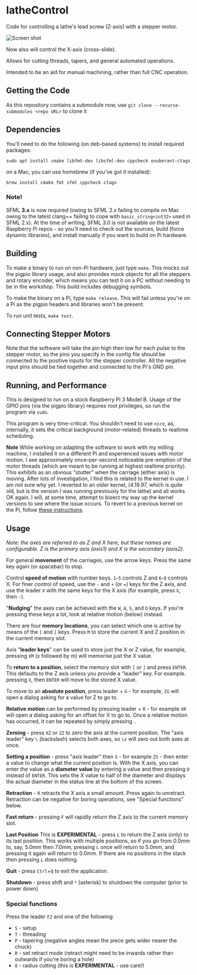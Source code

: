 # latheControl
Code for controlling a lathe's lead screw (Z-axis) with a stepper motor.

![Screen shot](https://www.martyndavis.com/wp-content/uploads/2020/10/lc.png "")

Now also will control the X-axis (cross-slide).

Allows for cutting threads, tapers, and general automated operations.

Intended to be an aid for manual machining, rather than full CNC operation.

## Getting the Code

As this repository contains a submodule now, use `git clone --recurse-submodules <repo URL>` to clone it

## Dependencies

You'll need to do the following (on deb-based systems) to install required packages:

    sudo apt install cmake libfmt-dev libsfml-dev cppcheck exuberant-ctags

on a Mac, you can use homebrew (if you've got it installed):

    brew install cmake fmt sfml cppcheck ctags

### Note!
SFML **3.x** is now required (owing to SFML 2.x failing to compile on Mac owing to the latest clang++ failing to cope with `basic_string<int32>` used in SFML 2.x). At the time of writing, SFML 3.0 is not available on the latest Raspberry Pi repos - so you'll need to check out the sources, build (force dynamic libraries), and install manually if you want to build on Pi hardware.

## Building

To make a binary to run on non-Pi hardware, just type `make`. This mocks out the pigpio library usage, and also provides mock objects for all the steppers and rotary encoder, which means you can test it on a PC without needing to be in the workshop. This build includes debugging symbols.

To make the binary on a Pi, type `make release`. This will fail unless you're on a Pi as the pigpio headers and libraries won't be present.

To run unit tests, `make test`.

## Connecting Stepper Motors
Note that the software will take the pin high then low for each pulse to the stepper motor, so the pins you specify in the config file should be connected to the positive inputs for the stepper controller. All the negative input pins should be tied together and connected to the Pi's GND pin.

## Running, and Performance
This is designed to run on a stock Raspberry Pi 3 Model B. Usage of the GPIO pins (via the pigpio library) requires root privileges, so run the program via `sudo`.

This program is very time-critical. You shouldn't need to use `nice`, as, internally, it sets the critical background (motor-related) threads to realtime scheduling.

**Note** While working on adapting the software to work with my milling machine, I installed it on a different Pi and experienced issues with motor motion. I see approximately once-per-second noticeable pre-emption of the motor threads (which are meant to be running at highest realtime priority). This exhibits as an obvious "stutter" when the carriage (either axis) is moving. After lots of investigation, I find this is related to the kernel in use. I am not sure why yet. I reverted to an older kernel, (4.19.97, which is quite old, but is the version I was running previously for the lathe) and all works OK again. I will, at some time, attempt to bisect my way up the kernel versions to see where the issue occurs. To revert to a previous kernel on the Pi, follow [these instructions](https://isahatipoglu.com/2015/09/29/how-to-upgrade-or-downgrade-raspberrypis-kernel-servoblaster-problem-raspberry-pi2/).

## Usage
*Note: the axes are referred to as Z and X here, but these names are configurable. Z is the primary axis (axis1) and X is the secondary (axis2).*

For general **movement** of the carriages, use the arrow keys. Press the same key again (or spacebar) to stop.

Control **speed of motion** with number keys. `1`-`5` controls Z and `6`-`0` controls X. For finer control of speed, use the `-` and `+` (or `=`) keys for the Z axis, and use the leader `X` with the same keys for the X axis (for example, press `X`, then `-`).

"**Nudging**" the axes can be achieved with the `W`, `A`, `S`, and `D` keys. If you're pressing these keys a lot, look at relative motion (below) instead.

There are four **memory locations**, you can select which one is active by means of the `[` and `]` keys. Press `M` to store the current X and Z position in the current memory slot.

Axis "**leader keys**" can be used to store just the X or Z value, for example, pressing `XM` (x followed by m) will memorise just the X value.

To **return to a position**, select the memory slot with `[` or `]` and press `ENTER`. This defaults to the Z axis unless you provide a "leader" key. For example. pressing `X`, then `ENTER` will move to the stored X value.

To move to an **absolute position**, press leader + `G` - for example, `ZG` will open a dialog asking for a value for Z to go to.

**Relative motion** can be performed by pressing leader + `R` - for example `XR` will open a dialog asking for an offset for X to go to. Once a relative motion has occurred, it can be repeated by simply pressing `.`

**Zeroing** - press `XZ` or `ZZ` to zero the axis at the current position. The "axis leader" key `\` (backslash) selects both axes, so `\z` will zero out both axes at once.

**Setting a position** - press "axis leader" then `S` - for example `ZS` - then enter a value to change what the current position is. With the X axis, you can enter the value as a **diameter value** by entering a value and then pressing `D` instead of `ENTER`. This sets the X value to half of the diameter and displays the actual diameter in the status line at the bottom of the screen.

**Retraction** - `R` retracts the X axis a small amount. Press again to unretract. Retraction can be negative for boring operations, see "Special functions" below.

**Fast return** - pressing `F` will rapidly return the Z axis to the current memory slot.

**Last Position** This is **EXPERIMENTAL** - press `L` to return the Z axis (only) to its last position. This works with multiple positions, so if you go from 0.0mm to, say, 5.0mm then 7.0mm, pressing `L` once will return to 5.0mm, and pressing it again will return to 0.0mm. If there are no positions in the stack then pressing `L` does nothing.

**Quit** - press `Ctrl`+`Q` to exit the application.

**Shutdown** - press shift and `*` (asterisk) to shutdown the computer (prior to power down)

### Special functions
Press the leader `F2` and one of the following:
* `S` - setup
* `T` - threading
* `P` - tapering (negative angles mean the piece gets wider nearer the chuck)
* `R` - set retract mode (retract might need to be inwards rather than outwards if you're boring a hole)
* `O` - radius cutting (this is **EXPERIMENTAL** - use care!)
